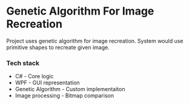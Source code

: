 # Genetic Algorithm For Image Recreation
Project uses genetic algorithm for image recreation. System would use primitive shapes to recreate given image.
### Tech stack
- C# - Core logic
- WPF - GUI representation
- Genetic Algorithm - Custom implementaiton 
- Image processing - Bitmap comparison


